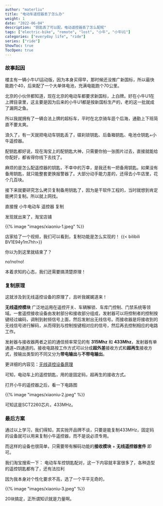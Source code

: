 ```yaml
---
author: "materliu"
title: "电动车遥控器丢了怎么办"
weight: 1
date: "2022-06-04"
description: "钥匙丢了可以配，电动遥控器丢了怎么配呢"
tags: ["electric-bike", "remote", "lost", "小牛", "小牛U1"]
categories: ["everyday life", "ride"]
series: ["ride"]
ShowToc: true
TocOpen: true
---
```

### 故事起因
楼主有一辆小牛U1运动版，因为本身买得早，那时候还没推广新国标，所以最快能跑个40，后来配了一个大单体电池，充满电能跑个70公里。

北京的小伙伴都知道，现在北京的电动车都要求新国标，上白牌。好在小牛U1在上牌目录里，这主要是因为后来的小牛U1都是按新国标生产的，老的这一批就成了漏网之鱼。

所以我就拥有了一辆合法上牌的超标车，平时在北京骑车逛个后海，通勤上下班简直不要太爽。

浪久了，有一天就把电动车钥匙丢了，碟刹锁钥匙、后备箱钥匙、电池仓钥匙+小牛遥控器。

配钥匙都好说，现在淘宝上的配钥匙大神，只需要你拍一张图片过去，直接就能给你配好，都省得你线下去找了。

麻烦的是怎么配遥控器的钥匙，不幸中的万幸，是我还有一把备用钥匙。如果没有备用钥匙，就只能整套更换报警器了。大部分动手能力差的，还得去小牛店里，花个几百块。

接下来就要研究怎么拷贝复制备用钥匙了，因为是干软件工程的，当时就想到肯定能拷贝复制。所以就上网找。

直接搜 小牛电动车 遥控器 复制

发现就出来了，淘宝店铺

{{% image "images/xiaoniu-1.jpeg" %}}

店家给了一个视频，我们可以看到，复制功能是怎么实现的！
{{< bilibili BV1E94y1m7hh>}}

你以为到这里就结束了？ 

no!no!no!

本着求知的心态，我们还需要搞清楚原理！

### 复制原理

这就涉及到无线遥控设备的原理了，且听我娓娓道来！

**无线遥控模块** 广泛地运用在遥控开关、车辆解锁、车库门控制、门禁系统等领域。一套遥控接收设备由发射部分和接收部分组成，发射器可以将控制者的控制按键经过编码，调制到射频信号上面，然后发射出无线信号。而接收器是将接收到的无线信号进行解码，从而得到与控制按键相对应的信号，然后再去控制相应的电路工作。

发射器与接收器两者之前的通信频率常见的有 **315Mhz** 和 **433Mhz**，发射器有单通道~四通道的。接收电路按工作方式可以分成**超外差**接收方式和**超再生**接收方式，按输出类型的不同又分为**带电输出**与**不带电输出**。

更详细的内容见：[无线遥控设备原理](https://post.smzdm.com/p/ad2do34d/)

可知，电动车上的遥控钥匙，用的是固定码，超再生的接收方式。

打开小牛的遥控器之后，看一下电路图

{{% image "images/xiaoniu-2.jpeg" %}}

可知这是SCT2260芯片。433MHz。

### 最后方案

通过以上学习，我们得知，其实抛开品牌不谈，只要是能复制433MHz，固定码的设备就可以用来复制小牛遥控器，而不是说必须专用。

而这样的设备也很简单，只需要带有解码功能的**接收模块** + **无线遥控器套件** 即可。

我们淘宝搜索一下： 电动车车控钥匙配对，这一下内容就丰富很多了，各种造型的遥控钥匙都有了，还有法拉利

因为我本身对个性化要求不高，选了一个平平无奇的，

{{% image "images/xiaoniu-3.jpeg" %}}

20块搞定，正所谓知识就是力量啊。